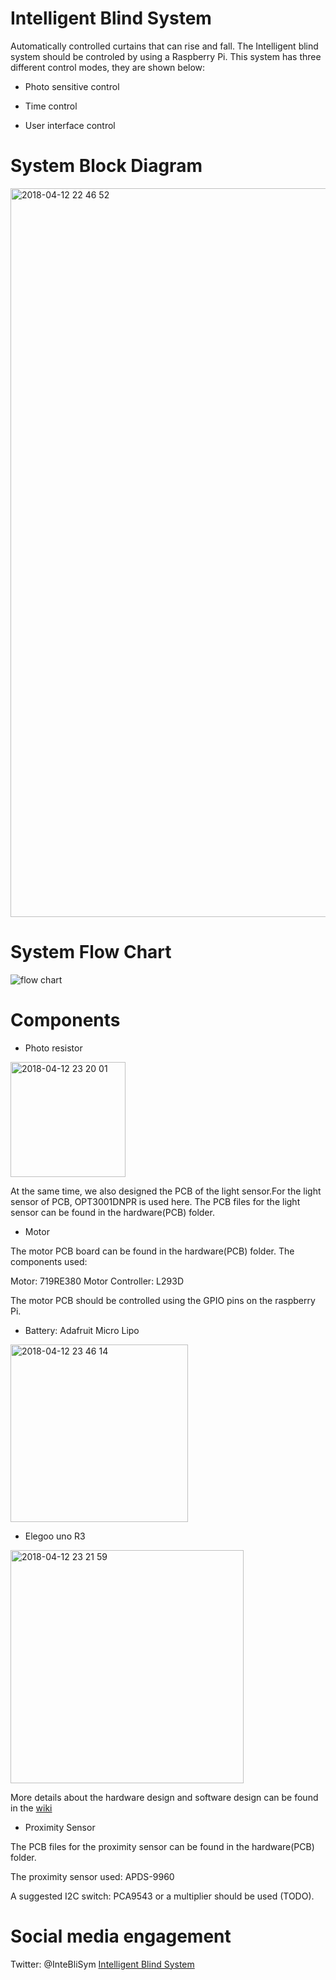 # Intelligent Blind System

Automatically controlled curtains that can rise and fall. The Intelligent blind system should be controled by using a Raspberry Pi. This system has three different control modes, they are shown below:

- Photo sensitive control

- Time control

- User interface control

# System Block Diagram

<img width="1166" alt="2018-04-12 22 46 52" src="https://user-images.githubusercontent.com/37375752/38706002-85e27a24-3ea3-11e8-862f-baba51e45647.png">

# System Flow Chart

![flow chart](https://user-images.githubusercontent.com/37375752/38773667-6776914e-404a-11e8-9d80-2cdd4ab1935c.png)

# Components

* Photo resistor
  
<img width="184" alt="2018-04-12 23 20 01" src="https://user-images.githubusercontent.com/37375752/38708106-89ce6aa4-3eac-11e8-9d23-d1b493c00c54.png">

At the same time, we also designed the PCB of the light sensor.For the light sensor of PCB, OPT3001DNPR is used here.
The PCB files for the light sensor can be found in the hardware(PCB) folder. 

* Motor

The motor PCB board can be found in the hardware(PCB) folder. The components used:

Motor: 719RE380
Motor Controller: L293D

The motor PCB should be controlled using the GPIO pins on the raspberry Pi.

* Battery: Adafruit Micro Lipo

<img width="284" alt="2018-04-12 23 46 14" src="https://user-images.githubusercontent.com/37375752/38708085-703bbb64-3eac-11e8-86c0-1710b2c9dc02.png">

* Elegoo uno R3

<img width="373" alt="2018-04-12 23 21 59" src="https://user-images.githubusercontent.com/37375752/38708101-81ec97c0-3eac-11e8-9d2b-134c1e324407.png">

More details about the hardware design and software design can be found in the [wiki](https://github.com/2284238y/Team-1-Fernando-Martinez-YI-YI-LianSheng-Liu-/wiki)

* Proximity Sensor

The PCB files for the proximity sensor can be found in the hardware(PCB) folder. 

The proximity sensor used: APDS-9960

A suggested I2C switch: PCA9543 or a multiplier should be used (TODO).

# Social media engagement

  Twitter: @InteBliSym [Intelligent Blind System](https://twitter.com/InteBliSym)
